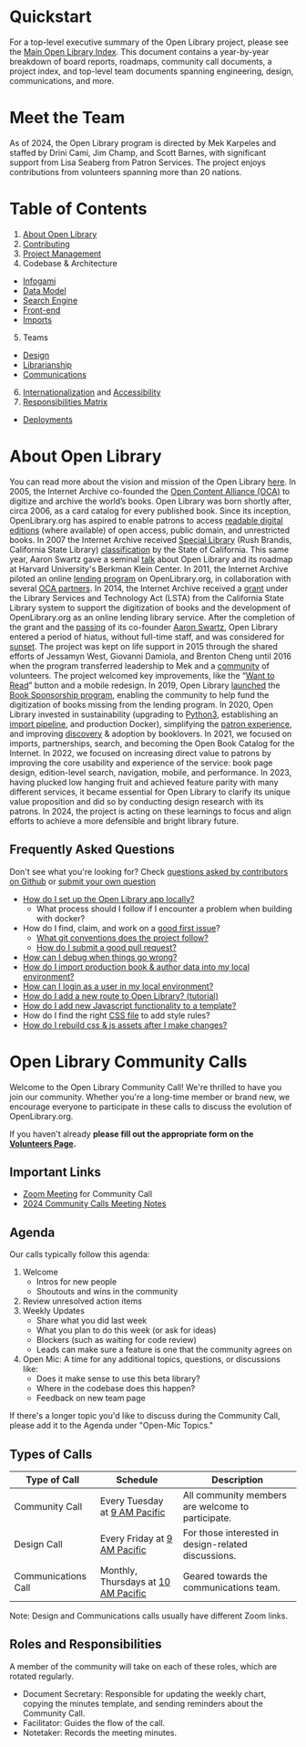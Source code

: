 # Quickstart

For a top-level executive summary of the Open Library project, please see the [Main Open Library Index](https://docs.google.com/document/d/1KJr3A81Gew7nfuyo9PnCLCjNBDs5c7iR4loOGm1Pafs/edit#heading=h.2pqg6f58xqb3). This document contains a year-by-year breakdown of board reports, roadmaps, community call documents, a project index, and top-level team documents spanning engineering, design, communications, and more.

# Meet the Team

As of 2024, the Open Library program is directed by Mek Karpeles and staffed by Drini Cami, Jim Champ, and Scott Barnes, with significant support from Lisa Seaberg from Patron Services. The project enjoys contributions from volunteers spanning more than 20 nations.

# Table of Contents

1. [About Open Library](#About_Open_Library)
2. [Contributing](https://github.com/internetarchive/openlibrary/blob/master/CONTRIBUTING.md)
3. [Project Management](https://github.com/internetarchive/openlibrary/wiki/HOWTO:-Open-Library-Project-Management)
4. Codebase & Architecture
  * [Infogami](https://openlibrary.org/dev/docs/infogami)
  * [Data Model](https://github.com/internetarchive/openlibrary/wiki/Understanding-The-Data-Model)
  * [Search Engine](https://github.com/internetarchive/openlibrary/wiki/Solr)
  * [Front-end](https://github.com/internetarchive/openlibrary/wiki/Frontend-Guide)
  * [Imports](https://docs.google.com/document/d/1KRtKYFEp40rgWlxWR1G3v60YSKIQBXbKQTjTloD0Vbg/edit)
5. Teams
  * [Design](https://docs.google.com/document/d/1KLy6XRvwHaXrvHlZ-Ol_kFoIdn9eRMGuWeSYvWox1Qw/edit)
  * [Librarianship](https://openlibrary.org/librarians)
  * [Communications](https://docs.google.com/document/d/14FS1A0fbgwRWHTl7_AbVixZiUVc2ctN1wUgW6Mwt5jw/edit)
6. [Internationalization](https://github.com/internetarchive/openlibrary/wiki/Internationalization-Contributor's-Guide-(i18n)) and [Accessibility]()
6. [Responsibilities Matrix](https://docs.google.com/document/d/1frjwLxsa3J_ZyU8p0glUwLI_K8OL6yF9xRkyylbwktw/edit#heading=h.ff2pas7bc7ye)
  * [Deployments](https://github.com/internetarchive/openlibrary/wiki/Deployment-Guide)

# About Open Library

You can read more about the vision and mission of the Open Library [here](https://openlibrary.org/about). In 2005, the Internet Archive co-founded the [Open Content Alliance (OCA)](http://web.archive.org/web/20191230215831/https://en.wikipedia.org/wiki/Open_Content_Alliance) to digitize and archive the world’s books. Open Library was born shortly after, circa 2006, as a card catalog for every published book. Since its inception, OpenLibrary.org has aspired to enable patrons to access [readable digital editions](https://web.archive.org/web/20080121231120/http://demo.openlibrary.org/b/Heartbreaking_of_Genius_0) (where available) of open access, public domain, and unrestricted books. In 2007 the Internet Archive received [Special Library](https://web.archive.org/web/20150914165436/http://blog.librarylaw.com/librarylaw/2007/07/internet-archiv.html?cid=77778944#comment-6a00d8341c69e553ef00e3981f224f8833) (Rush Brandis, California State Library) [classification](http://old.post-gazette.com/pg/07175/796164-96.stm) by the State of California. This same year, Aaron Swartz gave a seminal [talk](https://www.youtube.com/watch?v=zQuIjwcEPv8) about Open Library and its roadmap at Harvard University's Berkman Klein Center. In 2011, the Internet Archive piloted an online [lending program](https://blog.archive.org/2011/02/22/in-library-ebook-lending-program-launched/) on OpenLibrary.org, in collaboration with several [OCA partners](http://web.archive.org/web/20110430161803/http://openlibrary.org/libraries). In 2014, the Internet Archive received a [grant](https://web.archive.org/web/20190426090129/https://library.ca.gov/Content/pdf/grantpdf/narrative-report/40-8343_NAR2.pdf) under the Library Services and Technology Act (LSTA) from the California State Library system to support the digitization of books and the development of OpenLibrary.org as an online lending library service. After the completion of the grant and the [passing](https://blog.openlibrary.org/2013/01/12/rest-in-peace-aaron-swartz/) of its co-founder [Aaron Swartz](http://aaronsw.com), Open Library entered a period of hiatus, without full-time staff, and was considered for [sunset](https://en.wikipedia.org/wiki/Sunset_(computing)). The project was kept on life support in 2015 through the shared efforts of Jessamyn West, Giovanni Damiola, and Brenton Cheng until 2016 when the program transferred leadership to Mek and a [community](https://github.com/internetarchive/openlibrary/graphs/contributors) of volunteers. The project welcomed key improvements, like the “[Want to Read](https://blog.openlibrary.org/2017/12/27/a-holiday-gift-from-open-library-introducing-the-reading-log/)” button and a mobile redesign. In 2019, Open Library [launched](https://boingboing.net/2019/10/22/hathi-never-forgets.html) the [Book Sponsorship program](https://web.archive.org/web/20191104221524/https://openlibrary.org/sponsorship), enabling the community to help fund the digitization of books missing from the lending program. In 2020, Open Library invested in sustainability (upgrading to [Python3](https://github.com/internetarchive/openlibrary/issues/3333), establishing an [import pipeline](https://github.com/internetarchive/openlibrary-bots/tree/master/BWBImportBot), and production Docker), simplifying the [patron experience](https://github.com/internetarchive/openlibrary/issues/684), and improving [discovery](https://twitter.com/borrowbot) & adoption by booklovers. In 2021, we focused on imports, partnerships, search, and becoming the Open Book Catalog for the Internet. In 2022, we focused on increasing direct value to patrons by improving the core usability and experience of the service: book page design, edition-level search, navigation, mobile, and performance. In 2023, having plucked low hanging fruit and achieved feature parity with many different services, it became essential for Open Library to clarify its unique value proposition and did so by conducting design research with its patrons. In 2024, the project is acting on these learnings to focus and align efforts to achieve a more defensible and bright library future.

## Frequently Asked Questions

Don't see what you're looking for? Check [questions asked by contributors on Github](https://github.com/internetarchive/openlibrary/issues?q=is%3Aissue+cache+label%3A%22Type%3A+Question%22+) or [submit your own question](https://github.com/internetarchive/openlibrary/issues/new?assignees=&labels=Type%3A+Question%2C+Needs%3A+Triage%2C+Needs%3A+Lead%2C+Needs%3A+Community+Discussion&projects=&template=question_template.md&title=)

- [How do I set up the Open Library app locally?](https://github.com/internetarchive/openlibrary/tree/master/docker#welcome-to-the-docker-installation-guide-for-open-library-developers)
  - What process should I follow if I encounter a problem when building with docker?
- How do I find, claim, and work on a [good first issue](https://github.com/internetarchive/openlibrary/issues?q=is%3Aopen+is%3Aissue+label%3A%22Good+First+Issue%22+)?
  - [What git conventions does the project follow?](https://github.com/internetarchive/openlibrary/wiki/Git-Cheat-Sheet)
  - [How do I submit a good pull request?](https://github.com/internetarchive/openlibrary/wiki/Git-Cheat-Sheet#creating-a-pull-request)
- [How can I debug when things go wrong?](https://github.com/internetarchive/openlibrary/wiki/Debugging-and-Performance-Profiling)
- [How do I import production book & author data into my local environment?](https://github.com/internetarchive/openlibrary/wiki/Loading-Production-Book-Data)
- [How can I login as a user in my local environment?](https://github.com/internetarchive/openlibrary/blob/master/CONTRIBUTING.md#logging-in-as-admin)
- [How do I add a new route to Open Library? (tutorial)](https://github.com/internetarchive/openlibrary/blob/master/openlibrary/plugins/README.md#tutorial-implementing-a-new-route)
- [How do I add new Javascript functionality to a template?](https://github.com/internetarchive/openlibrary/wiki/Frontend-Guide#adding-new-javascript-files-to-html-templates)
- How do I find the right [CSS file](https://github.com/internetarchive/openlibrary/wiki/Frontend-Guide#working-with-css) to add style rules?
- [How do I rebuild css & js assets after I make changes?](https://github.com/internetarchive/openlibrary/wiki/Frontend-Guide#building-css-and-js)


# Open Library Community Calls

Welcome to the Open Library Community Call! We're thrilled to have you join our community. Whether you're a long-time member or brand new, we encourage everyone to participate in these calls to discuss the evolution of OpenLibrary.org.

If you haven't already **please fill out the appropriate form on the [Volunteers Page](https://openlibrary.org/volunteer).**

## Important Links

- [Zoom Meeting](https://zoom.us/j/369477551) for Community Call
- [2024 Community Calls Meeting Notes](https://docs.google.com/document/d/11jMuWxaGClzK29VCK-ZhxFfk2737c3VynI-LJiraCJo/edit)

## Agenda

Our calls typically follow this agenda:

1. Welcome
    - Intros for new people
    - Shoutouts and wins in the community
2.  Review unresolved action items
3.  Weekly Updates
    - Share what you did last week
    - What you plan to do this week (or ask for ideas)
    - Blockers (such as waiting for code review)
    - Leads can make sure a feature is one that the community agrees on
4.  Open Mic: A time for any additional topics, questions, or discussions like:
    - Does it make sense to use this beta library?
    - Where in the codebase does this happen?
    - Feedback on new team page

If there's a longer topic you'd like to discuss during the Community Call, please add it to the Agenda under "Open-Mic Topics."

## Types of Calls

| Type of Call        | Schedule                                                                             | Description                                         |
| ------------------- | ------------------------------------------------------------------------------------ | --------------------------------------------------- |
| Community Call      | Every Tuesday at [9 AM Pacific](https://time.is/compare/0900_in_San_Francisco)       | All community members are welcome to participate.   |
| Design Call         | Every Friday at [9 AM Pacific](https://time.is/compare/0900_in_San_Francisco)        | For those interested in design-related discussions. |
| Communications Call | Monthly, Thursdays at [10 AM Pacific](https://time.is/compare/1000_in_San_Francisco) | Geared towards the communications team.             |

Note: Design and Communications calls usually have different Zoom links.

## Roles and Responsibilities
A member of the community will take on each of these roles, which are rotated regularly.

- Document Secretary: Responsible for updating the weekly chart, copying the minutes template, and sending reminders about the Community Call.
- Facilitator: Guides the flow of the call.
- Notetaker: Records the meeting minutes.
